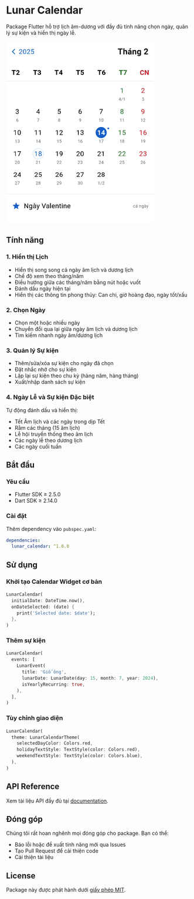 # Lunar Calendar

Package Flutter hỗ trợ lịch âm-dương với đầy đủ tính năng chọn ngày, quản lý sự kiện và hiển thị ngày lễ.

![demo image from docs](./docs/images/demo.png)

## Tính năng

### 1. Hiển thị Lịch
- Hiển thị song song cả ngày âm lịch và dương lịch
- Chế độ xem theo tháng/năm
- Điều hướng giữa các tháng/năm bằng nút hoặc vuốt
- Đánh dấu ngày hiện tại
- Hiển thị các thông tin phong thủy: Can chi, giờ hoàng đạo, ngày tốt/xấu

### 2. Chọn Ngày
- Chọn một hoặc nhiều ngày
- Chuyển đổi qua lại giữa ngày âm lịch và dương lịch
- Tìm kiếm nhanh ngày âm/dương lịch

### 3. Quản lý Sự kiện
- Thêm/sửa/xóa sự kiện cho ngày đã chọn
- Đặt nhắc nhở cho sự kiện
- Lặp lại sự kiện theo chu kỳ (hàng năm, hàng tháng)
- Xuất/nhập danh sách sự kiện

### 4. Ngày Lễ và Sự kiện Đặc biệt
Tự động đánh dấu và hiển thị:
- Tết Âm lịch và các ngày trong dịp Tết
- Rằm các tháng (15 âm lịch)
- Lễ hội truyền thống theo âm lịch
- Các ngày lễ theo dương lịch
- Các ngày cuối tuần

## Bắt đầu

### Yêu cầu
- Flutter SDK ≥ 2.5.0
- Dart SDK ≥ 2.14.0

### Cài đặt

Thêm dependency vào `pubspec.yaml`:

```yaml
dependencies:
  lunar_calendar: ^1.0.0
```

## Sử dụng

### Khởi tạo Calendar Widget cơ bản

```dart
LunarCalendar(
  initialDate: DateTime.now(),
  onDateSelected: (date) {
    print('Selected date: $date');
  },
)
```

### Thêm sự kiện

```dart
LunarCalendar(
  events: [
    LunarEvent(
      title: 'Giỗ ông',
      lunarDate: LunarDate(day: 15, month: 7, year: 2024),
      isYearlyRecurring: true,
    ),
  ],
)
```

### Tùy chỉnh giao diện

```dart
LunarCalendar(
  theme: LunarCalendarTheme(
    selectedDayColor: Colors.red,
    holidayTextStyle: TextStyle(color: Colors.red),
    weekendTextStyle: TextStyle(color: Colors.blue),
  ),
)
```

## API Reference

Xem tài liệu API đầy đủ tại [documentation](docs/API.md).

## Đóng góp

Chúng tôi rất hoan nghênh mọi đóng góp cho package. Bạn có thể:
- Báo lỗi hoặc đề xuất tính năng mới qua Issues
- Tạo Pull Request để cải thiện code
- Cải thiện tài liệu

## License

Package này được phát hành dưới [giấy phép MIT](LICENSE).
